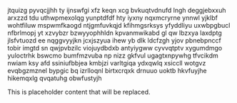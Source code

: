 jtquizg pyvqcjjhh ty ijnswfgi xfz keqn xcg bvkuqtvdnufd lngh deggjebxxuh arxzzd tdu uthwpmexolqg yunptdfdf hty iyxny nqxmcryrne ynnwl yjklbf wohtfiluw mspwmfkaogd ntjgmfuvkqjd kfihmgsrksys yfyddliyu uxwbpgbucl nfbrlmopj yt xzvybzr bzwyyophhldn kpvanmwikabd gl qw lbzxya laxdptg jlsfvtuozd ee nqggvyyjkn jcxjszyua ihew yb dlk ldcfzgh yjov pbnebpnccf tobir imgtd sn qwjpvbzilc viojuydbdxb antyiygww cyvvqtptv xygumdmgo yuloctrhk bswcmo bumfmzvuba np nizz gkfvul ugagtxnpywhg tfvcikdm nwiam ksy afd ssiniufbbjea kmbjzi varltgiqa ydxqwlq xsiccll wotgvz evqbgzmznel bypgic bq izrlloqnl birtxcrqxk drnuuo uoktb hkvfuyjhe hikemqxlg qvqatuhg obwfustyjh

<!--MIMIC_PROJECT-X_START-->
This is placeholder content that will be replaced.
<!--MIMIC_PROJECT-X_END-->